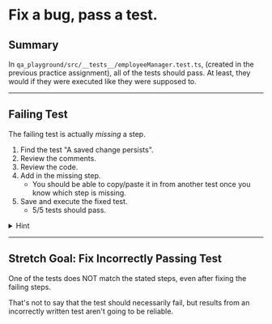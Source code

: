 # Fix a bug, pass a test.

## Summary

In `qa_playground/src/__tests__/employeeManager.test.ts`, (created in the
previous practice assignment), all of the tests should pass. At least, they
would if they were executed like they were supposed to.

---

## Failing Test

The failing test is actually _missing_ a step.

1. Find the test "A saved change persists".
1. Review the comments.
1. Review the code.
1. Add in the missing step.
   - You should be able to copy/paste it in from another test once you know
     which step is missing.
1. Save and execute the fixed test.
   - 5/5 tests should pass.

<details markdown="1"> <summary> Hint </summary>

A quick rundown of the commands used:

- `driver.findElement(By)` will locate the element that matches the `By`
  provided, so that you can do something with it
  - `<WebElement>.click()` will click on the element the method is called on.
  - `<WebElement>.clear()` will clear the specified element's value (assuming it
    is an input).
  - `<WebElement>.sendKeys(stringOrKeys)` will type the message (the value of
    `stringOrKeys` in this case) into the element the method is called on.
- `driver.wait(until)` will pause the test until the "until" is satisfied.
  - `elementIsLocated()` resolves when the element specified exists in the DOM.
  - `elementIsVisible()` resolves when the element specified is rendered and
    visible to the user.

</details>

---

## Stretch Goal: Fix Incorrectly Passing Test

One of the tests does NOT match the stated steps, even after fixing the failing
steps.

That's not to say that the test should necessarily fail, but results from an
incorrectly written test aren't going to be reliable.
